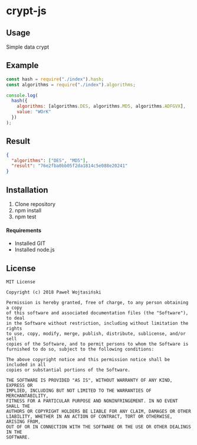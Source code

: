# crypt-js

## Usage

Simple data crypt

###

## Example

```javascript
const hash = require("./index").hash;
const algorithms = require("./index").algorithms;

console.log(
  hash({
    algorithms: [algorithms.DES, algorithms.MD5, algorithms.ADFGVX],
    value: "WOrK"
  })
);
```

## Result

```json
{
  "algorithms": ["DES", "MD5"],
  "result": "76e2fba0bb05f2da1814c5e088e20241"
}
```

###

## Installation

1. Clone repository
2. npm install
3. npm test

#### Requirements

- Installed GIT
- Installed node.js

###

## License

```text
MIT License

Copyright (c) 2018 Paweł Wojtasiński

Permission is hereby granted, free of charge, to any person obtaining a copy
of this software and associated documentation files (the "Software"), to deal
in the Software without restriction, including without limitation the rights
to use, copy, modify, merge, publish, distribute, sublicense, and/or sell
copies of the Software, and to permit persons to whom the Software is
furnished to do so, subject to the following conditions:

The above copyright notice and this permission notice shall be included in all
copies or substantial portions of the Software.

THE SOFTWARE IS PROVIDED "AS IS", WITHOUT WARRANTY OF ANY KIND, EXPRESS OR
IMPLIED, INCLUDING BUT NOT LIMITED TO THE WARRANTIES OF MERCHANTABILITY,
FITNESS FOR A PARTICULAR PURPOSE AND NONINFRINGEMENT. IN NO EVENT SHALL THE
AUTHORS OR COPYRIGHT HOLDERS BE LIABLE FOR ANY CLAIM, DAMAGES OR OTHER
LIABILITY, WHETHER IN AN ACTION OF CONTRACT, TORT OR OTHERWISE, ARISING FROM,
OUT OF OR IN CONNECTION WITH THE SOFTWARE OR THE USE OR OTHER DEALINGS IN THE
SOFTWARE.
```

###
